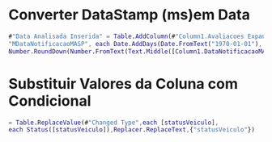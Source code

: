 # Converter DataStamp (ms)em Data

```m
#"Data Analisada Inserida" = Table.AddColumn(#"Column1.Avaliacoes Expandido1", 
"MDataNotificacaoMASP", each Date.AddDays(Date.FromText("1970-01-01"), 
Number.RoundDown(Number.FromText(Text.Middle([Column1.DataNotificacaoMASP],6,13))/1000/86400)))
```

# Substituir Valores da Coluna com Condicional

```m
= Table.ReplaceValue(#"Changed Type",each [statusVeiculo],
each Status([statusVeiculo]),Replacer.ReplaceText,{"statusVeiculo"})
```
